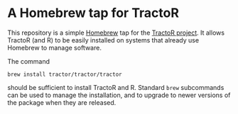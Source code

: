 # A Homebrew tap for TractoR

This repository is a simple [Homebrew](https://brew.sh) tap for the [TractoR project](https://github.com/tractor/). It allows TractoR (and R) to be easily installed on systems that already use Homebrew to manage software.

The command

    brew install tractor/tractor/tractor

should be sufficient to install TractoR and R. Standard `brew` subcommands can be used to manage the installation, and to upgrade to newer versions of the package when they are released.
